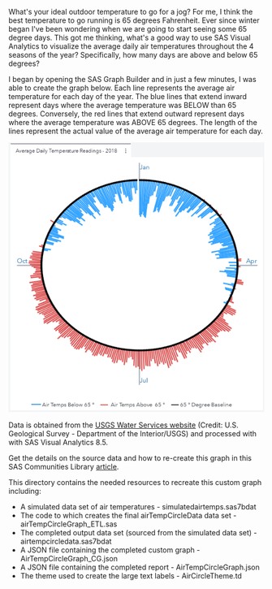 What's your ideal outdoor temperature to go for a jog? For me, I think the best temperature to go running is 65 degrees Fahrenheit. Ever since winter began I've been wondering when we are going to start seeing some 65 degree days. This got me thinking, what's a good way to use SAS Visual Analytics to visualize the average daily air temperatures throughout the 4 seasons of the year?  Specifically, how many days are above and below 65 degrees?

I began by opening the SAS Graph Builder and in just a few minutes, I was able to create the graph below. Each line represents the average air temperature for each day of the year.  The blue lines that extend inward represent days where the average temperature was BELOW than 65 degrees.  Conversely, the red lines that extend outward represent days where the average temperature was ABOVE 65 degrees.  The length of the lines represent the actual value of the average air temperature for each day.

![](./airTempCircleGraph_600.png)

Data is obtained from the [USGS Water Services website](https://waterservices.usgs.gov/) (Credit: U.S. Geological Survey - Department of the Interior/USGS) and processed with with SAS Visual Analytics 8.5.

Get the details on the source data and how to re-create this graph in this SAS Communities Library [article](https://communities.sas.com/t5/SAS-Communities-Library/3-Steps-to-Building-an-Air-Temperature-Circle-Graph/ta-p/620899).  

This directory contains the needed resources to recreate this custom graph including:
* A simulated data set of air temperatures - simulatedairtemps.sas7bdat
* The code to which creates the final airTempCircleData data set - airTempCircleGraph_ETL.sas
* The completed output data set (sourced from the simulated data set) - airtempcircledata.sas7bdat
* A JSON file containing the completed custom graph - AirTempCircleGraph_CG.json
* A JSON file containing the completed report - AirTempCircleGraph.json
* The theme used to create the large text labels - AirCircleTheme.td
